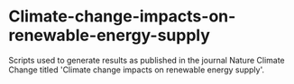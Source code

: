 #  Climate-change-impacts-on-renewable-energy-supply

Scripts used to generate results as published in the journal Nature Climate Change titled 'Climate change impacts on renewable energy supply'.
